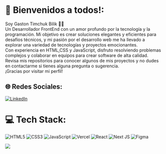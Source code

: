 # 💫 Bienvenidos a todos!:
Soy Gaston Timchuk Bilik 👋🏻<br>Un Desarrollador FrontEnd con un amor profundo por la tecnología y la programación. Mi objetivo es crear soluciones elegantes y eficientes para desafíos técnicos, y mi pasión por el desarrollo web me ha llevado a explorar una variedad de tecnologías y proyectos emocionantes.<br>Con experiencia en HTML,CSS y JavaScript, disfruto resolviendo problemas complejos y colaborar en equipos para crear software de alta calidad.<br>Revisa mis repositorios para conocer algunos de mis proyectos y no dudes en contactarme si tienes alguna pregunta o sugerencia.<br>¡Gracias por visitar mi perfil!

## 🌐 Redes Sociales:
[![LinkedIn](https://img.shields.io/badge/LinkedIn-%230077B5.svg?logo=linkedin&logoColor=white)](https://www.linkedin.com/in/gastontimchuk/)

# 💻 Tech Stack:
![HTML5](https://img.shields.io/badge/html5-%23E34F26.svg?style=flat-square&logo=html5&logoColor=white) 
![CSS3](https://img.shields.io/badge/css3-%231572B6.svg?style=flat-square&logo=css3&logoColor=white) 
![JavaScript](https://img.shields.io/badge/javascript-%23323330.svg?style=flat-square&logo=javascript&logoColor=%23F7DF1E) 
![Vercel](https://img.shields.io/badge/vercel-%23000000.svg?style=flat-square&logo=vercel&logoColor=white) 
![React](https://img.shields.io/badge/react-%2320232a.svg?style=flat-square&logo=react&logoColor=%2361DAFB) 
![Next JS](https://img.shields.io/badge/next.js-%23000000.svg?style=flat-square&logo=next.js&logoColor=white) 
![Figma](https://img.shields.io/badge/figma-%23F24E1E.svg?style=flat-square&logo=figma&logoColor=white) 




<img align="center" src="https://media.giphy.com/media/fQZX2aoRC1Tqw/giphy.gif"/>

